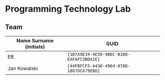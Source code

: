 # Programming Technology Lab

## Team

| Name Surname (initials) | GUID                                     |
| ----------------------- | ---------------------------------------- |
| EB                      | `{1B7A9E34-4E50-4B6C-B1B0-EAFAFC5BDA1E}` |
| Jan Kowalski            | `{44FBFCF5-4430-4964-878D-1867DC679E0D}` |
